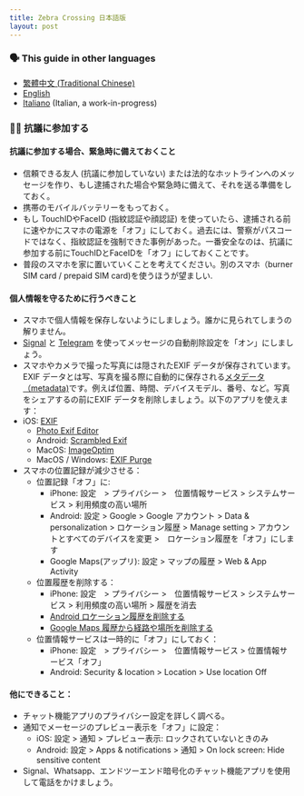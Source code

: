 ```yaml
---
title: Zebra Crossing 日本語版
layout: post
---
```


### 🗣 This guide in other languages

- [繁體中文 (Traditional Chinese)](guide-zh.html)
- [English](index.html) 
- [Italiano](guide-it.html) (Italian, a work-in-progress)

### ✊🏾 抗議に参加する

#### 抗議に参加する場合、緊急時に備えておくこと

- 信頼できる友人 (抗議に参加していない) または法的なホットラインへのメッセージを作り、もし逮捕された場合や緊急時に備えて、それを送る準備をしておく。
- 携帯のモバイルバッテリーをもっておく。
- もし TouchIDやFaceID (指紋認証や顔認証) を使っていたら、逮捕される前に速やかにスマホの電源を「オフ」にしておく。過去には、警察がパスコードではなく、指紋認証を強制できた事例があった。一番安全なのは、抗議に参加する前にTouchIDとFaceIDを「オフ」にしておくことです。
- 普段のスマホを家に置いていくことを考えてください。別のスマホ（burner SIM card / prepaid SIM card)を使うほうが望ましい.

#### 個人情報を守るために行うべきこと 

- スマホで個人情報を保存しないようにしましょう。誰かに見られてしまうの解りません。
- [Signal](https://www.signal.org/) と [Telegram](https://telegram.org) を使ってメッセージの自動削除設定を「オン」にしましょう。
-  スマホやカメラで撮った写真には隠されたEXIF データが保存されています。EXIF データとは写、写真を撮る際に自動的に保存される[メタデータ（metadata)](https://ja.wikipedia.org/wiki/%E3%83%A1%E3%82%BF%E3%83%87%E3%83%BC%E3%82%BF)です。例えば位置、時間、デバイスモデル、番号、など。写真をシェアするの前にEXIF データを削除しましょう。以下のアプリを使えます：
- iOS: [EXIF](https://apps.apple.com/us/app/exif-metadata/id1455197364)
   - [Photo Exif Editor](https://play.google.com/store/apps/details?id=net.xnano.android.photoexifeditor)
	- Android: [Scrambled Exif](https://play.google.com/store/apps/details?id=com.jarsilio.android.scrambledeggsif)
	- MacOS: [ImageOptim](https://imageoptim.com/mac)
	- MacOS / Windows: [EXIF Purge](http://exifpurge.com/)
- スマホの位置記録が減少させる：
  - 位置記録「オフ」に:
    - iPhone: 設定　> プライバシー >　位置情報サービス > システムサービス > 利用頻度の高い場所　
    - Android: 設定 > Google > Google アカウント > Data & personalization > ロケーション履歴 > Manage setting > アカウントとすべてのデバイスを変更 >　ロケーション履歴を「オフ」にします
    - Google Maps(アップリ): 設定 > マップの履歴 > Web & App Activity
  - 位置履歴を削除する：
    - iPhone: 設定　> プライバシー >　位置情報サービス > システムサービス > 利用頻度の高い場所 > 履歴を消去
    - [Android ロケーション履歴を削除する](https://support.google.com/accounts/answer/3118687?hl=ja#delete)
    - [Google Maps 履歴から経路や場所を削除する](https://support.google.com/maps/answer/3137804?hl=ja)
  - 位置情報サービスは一時的に「オフ」にしておく：
    - iPhone: 設定　> プライバシー >　位置情報サービス > 位置情報サービス「オフ」
    - Android: Security & location > Location > Use location Off

#### 他にできること：

- チャット機能アプリのプライバシー設定を詳しく調べる。
- 通知でメーセージのプレビュー表示を「オフ」に設定：
  - iOS: 設定 > 通知 > プレビュー表示: ロックされていないときのみ
  - Android: 設定 > Apps & notifications > 通知 > On lock screen: Hide sensitive content
- Signal、Whatsapp、エンドツーエンド暗号化のチャット機能アプリを使用して電話をかけましょう。
